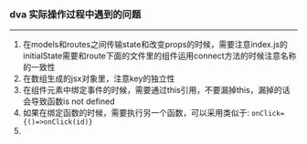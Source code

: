 ### dva 实际操作过程中遇到的问题
---
1. 在models和routes之间传输state和改变props的时候，需要注意index.js的initialState需要和route下面的文件里的组件运用connect方法的时候注意名称的一致性
2. 在数组生成的jsx对象里，注意key的独立性
3. 在组件元素中绑定事件的时候，需要通过this引用，不要漏掉this，漏掉的话会导致函数is not defined
4. 如果在绑定函数的时候，需要执行另一个函数，可以采用类似于: `onClick={()=>onClick(id)}`
5. 